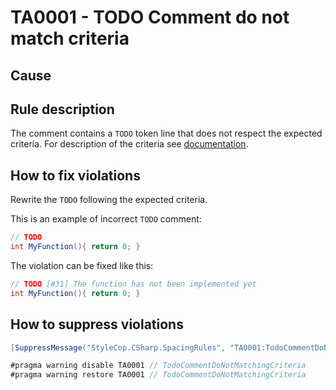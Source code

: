 # TA0001 - TODO Comment do not match criteria

## Cause

## Rule description
The comment contains a `TODO` token line that does not respect the expected criteria.
For description of the criteria see [documentation](README.md).

## How to fix violations
Rewrite the `TODO` following the expected criteria.

This is an example of incorrect `TODO` comment:
```csharp
// TODO
int MyFunction(){ return 0; }
```

The violation can be fixed like this:
```csharp
// TODO [#31] The function has not been implemented yet
int MyFunction(){ return 0; }
```

## How to suppress violations

```csharp
[SuppressMessage("StyleCop.CSharp.SpacingRules", "TA0001:TodoCommentDoNotMatchingCriteria", Justification = "Acceptable.")]
```

```csharp
#pragma warning disable TA0001 // TodoCommentDoNotMatchingCriteria
#pragma warning restore TA0001 // TodoCommentDoNotMatchingCriteria
```